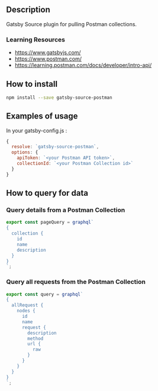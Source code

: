 ## Description

Gatsby Source plugin for pulling Postman collections.
### Learning Resources

* https://www.gatsbyjs.com/
* https://www.postman.com/
* https://learning.postman.com/docs/developer/intro-api/
## How to install

```sh
npm install --save gatsby-source-postman
```
## Examples of usage

In your gatsby-config.js :

```js
{
  resolve: `gatsby-source-postman`,
  options: {
    apiToken: `<your Postman API token>`,
    collectionId: `<your Postman Collection id>`
  }
}
```

## How to query for data

### Query details from a Postman Collection

```js
export const pageQuery = graphql`
{
  collection {
    id
    name
    description
  }
}
`;
```

### Query all requests from the Postman Collection

```js
export const query = graphql`
{
  allRequest {
    nodes {
      id
      name
      request {
        description
        method
        url {
          raw
        }
      }
    }
  }
}
`;
```
